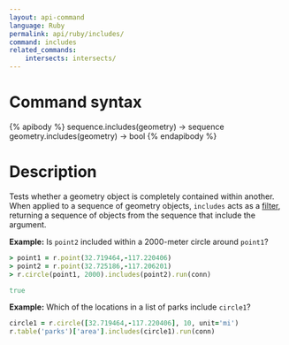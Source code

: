 ```yaml
---
layout: api-command
language: Ruby
permalink: api/ruby/includes/
command: includes
related_commands:
    intersects: intersects/
---
```

# Command syntax #

{% apibody %}
sequence.includes(geometry) &rarr; sequence
geometry.includes(geometry) &rarr; bool
{% endapibody %}

# Description #

Tests whether a geometry object is completely contained within another. When applied to a sequence of geometry objects, `includes` acts as a [filter](/api/ruby/filter), returning a sequence of objects from the sequence that include the argument.


__Example:__ Is `point2` included within a 2000-meter circle around `point1`?

```rb
> point1 = r.point(32.719464,-117.220406)
> point2 = r.point(32.725186,-117.206201)
> r.circle(point1, 2000).includes(point2).run(conn)

true
```

__Example:__ Which of the locations in a list of parks include `circle1`?

```rb
circle1 = r.circle([32.719464,-117.220406], 10, unit='mi')
r.table('parks')['area'].includes(circle1).run(conn)
```
